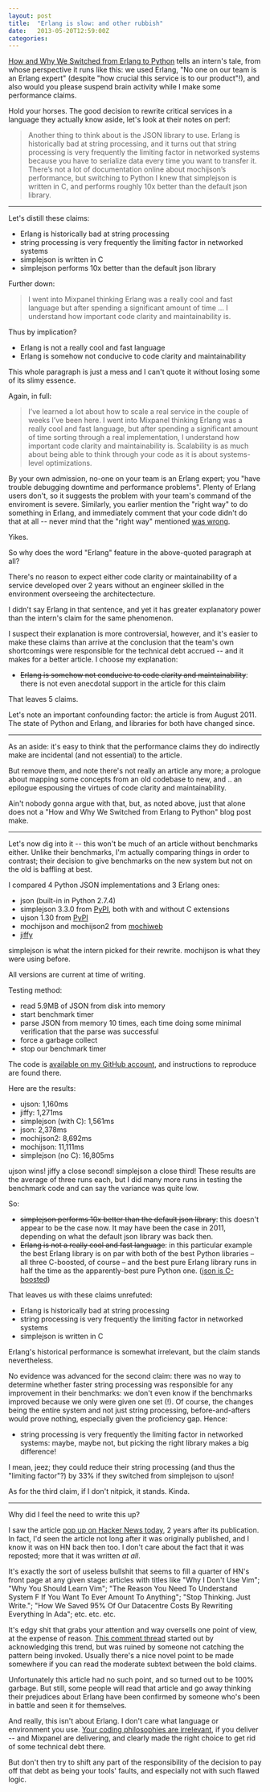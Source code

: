 ```yaml
---
layout: post
title:  "Erlang is slow: and other rubbish"
date:   2013-05-20T12:59:00Z
categories:
---
```


[How and Why We Switched from Erlang to
Python](http://code.mixpanel.com/2011/08/05/how-and-why-we-switched-from-erlang-to-python/)
tells an intern's tale, from whose perspective it runs like this: we used
Erlang, "No one on our team is an Erlang expert" (despite "how crucial this
service is to our product"!), and also would you please suspend brain activity
while I make some performance claims.

Hold your horses.  The good decision to rewrite critical services in a language
they actually know aside, let's look at their notes on perf:

> Another thing to think about is the JSON library to use. Erlang is
> historically bad at string processing, and it turns out that string
> processing is very frequently the limiting factor in networked systems
> because you have to serialize data every time you want to transfer it.
> There’s not a lot of documentation online about mochijson’s performance, but
> switching to Python I knew that simplejson is written in C, and performs
> roughly 10x better than the default json library.

---

Let's distill these claims:

* Erlang is historically bad at string processing
* string processing is very frequently the limiting factor in networked systems
* simplejson is written in C
* simplejson performs 10x better than the default json library

Further down:

> I went into Mixpanel thinking Erlang was a really cool and fast language
> but after spending a significant amount of time ... I understand how
> important code clarity and maintainability is.

Thus by implication?

* Erlang is not a really cool and fast language
* Erlang is somehow not conducive to code clarity and maintainability

This whole paragraph is just a mess and I can't quote it without losing some of
its slimy essence.

Again, in full:

> I’ve learned a lot about how to scale a real service in the couple of weeks
> I’ve been here. I went into Mixpanel thinking Erlang was a really cool and
> fast language, but after spending a significant amount of time sorting
> through a real implementation, I understand how important code clarity and
> maintainability is. Scalability is as much about being able to think through
> your code as it is about systems-level optimizations.

By your own admission, no-one on your team is an Erlang expert; you "have
trouble debugging downtime and performance problems".  Plenty of Erlang users
don't, so it suggests the problem with your team's command of the enviroment is
severe.  Similarly, you earlier mention the "right way" to do something in
Erlang, and immediately comment that your code didn't do that at all -- never
mind that the "right way" mentioned [was
wrong](http://code.mixpanel.com/2011/08/05/how-and-why-we-switched-from-erlang-to-python/#comment-197).

Yikes.

So why does the word "Erlang" feature in the above-quoted paragraph at all?

There's no reason to expect either code clarity or maintainability of a service
developed over 2 years without an engineer skilled in the environment
overseeing the architectecture.

I didn't say Erlang in that sentence, and yet it has greater explanatory power
than the intern's claim for the same phenomenon.

I suspect their explanation is more controversial, however, and it's easier to
make these claims than arrive at the conclusion that the team's own
shortcomings were responsible for the technical debt accrued -- and it makes
for a better article.  I choose my explanation:

<ul><li><strike>Erlang is somehow not conducive to code clarity and
maintainability</strike>: there is not even anecdotal support in the article
for this claim</li></ul>

That leaves 5 claims.

Let's note an important confounding factor: the article is from August 2011.
The state of Python and Erlang, and libraries for both have changed since.

---

As an aside: it's easy to think that the performance claims they do indirectly
make are incidental (and not essential) to the article.

But remove them, and note there's not really an article any more; a prologue
about mapping some concepts from an old codebase to new, and .. an epilogue
espousing the virtues of code clarity and maintainability.

Ain't nobody gonna argue with that, but, as noted above, just that alone does
not a "How and Why We Switched from Erlang to Python" blog post make.

---

Let's now dig into it -- this won't be much of an article without benchmarks
either.  Unlike their benchmarks, I'm actually comparing things in order to
contrast; their decision to give benchmarks on the new system but not on the
old is baffling at best.

I compared 4 Python JSON implementations and 3 Erlang ones:

* json (built-in in Python 2.7.4)
* simplejson 3.3.0 from [PyPI](https://pypi.python.org/pypi/simplejson/), both with and without C extensions
* ujson 1.30 from [PyPI](https://pypi.python.org/pypi/ujson)
* mochijson and mochijson2 from [mochiweb](https://github.com/mochi/mochiweb)
* [jiffy](https://github.com/davisp/jiffy)

simplejson is what the intern picked for their rewrite.  mochijson is what they
were using before.

All versions are current at time of writing.

Testing method:

* read 5.9MB of JSON from disk into memory
* start benchmark timer
* parse JSON from memory 10 times, each time doing some minimal verification
  that the parse was successful
* force a garbage collect
* stop our benchmark timer

The code is [available on my GitHub
account](https://github.com/kivikakk/jsontest), and instructions to reproduce
are found there.

Here are the results:

* ujson: 1,160ms
* jiffy: 1,271ms
* simplejson (with C): 1,561ms
* json: 2,378ms
* mochijson2: 8,692ms
* mochijson: 11,111ms
* simplejson (no C): 16,805ms

ujson wins!  jiffy a close second!  simplejson a close third!  These results
are the average of three runs each, but I did many more runs in testing the
benchmark code and can say the variance was quite low.

So:

<ul><li><strike>simplejson performs 10x better than the default json
library</strike>: this doesn't appear to be the case now.  It may have been the
case in 2011, depending on what the default json library was back
then.</li>
<li><strike>Erlang is not a really cool and fast language</strike>: in this
particular example the best Erlang library is on par with both of the best
Python libraries &ndash; all three C-boosted, of course &ndash; and the best
pure Erlang library runs in half the time as the apparently-best pure Python
one.  (<a
href="http://hg.python.org/releasing/2.7.4/file/9290822f2280/Modules/_json.c">json
is C-boosted</a>)</li></ul>

That leaves us with these claims unrefuted:

* Erlang is historically bad at string processing
* string processing is very frequently the limiting factor in networked systems
* simplejson is written in C

Erlang's historical performance is somewhat irrelevant, but the claim stands nevertheless.

No evidence was advanced for the second claim: there was no way to determine
whether faster string processing was responsible for any improvement in their
benchmarks: we don't even know if the benchmarks improved because we only were
given one set (!).  Of course, the changes being the entire system and not just
string processing, before-and-afters would prove nothing, especially given the
proficiency gap.  Hence:

<ul><li>string processing is very frequently the limiting factor in networked
systems: maybe, maybe not, but picking the right library makes a big
difference!</li></ul>

I mean, jeez; they could reduce their string processing (and thus the "limiting
factor"?) by 33% if they switched from simplejson to ujson!

As for the third claim, if I don't nitpick, it stands.  Kinda.

---

Why did I feel the need to write this up?

I saw the article [pop up on Hacker News
today](https://news.ycombinator.com/item?id=5732472), 2 years after its
publication.  In fact, I'd seen the article not long after it was originally
published, and I know it was on HN back then too.  I don't care about the fact
that it was reposted; more that it was written *at all*.

It's exactly the sort of useless bullshit that seems to fill a quarter of HN's
front page at any given stage: articles with titles like "Why I Don't Use Vim";
"Why You Should Learn Vim"; "The Reason You Need To Understand System F If You
Want To Ever Amount To Anything"; "Stop Thinking. Just Write."; "How We Saved
95% Of Our Datacentre Costs By Rewriting Everything In Ada"; etc. etc. etc.

It's edgy shit that grabs your attention and way oversells one point of view,
at the expense of reason.  [This comment
thread](https://news.ycombinator.com/item?id=5733987) started out by
acknowledging this trend, but was ruined by someone not catching the pattern
being invoked. Usually there's a nice novel point to be made somewhere if you
can read the moderate subtext between the bold claims.

Unfortunately this article had no such point, and so turned out to be 100%
garbage.  But still, some people will read that article and go away thinking
their prejudices about Erlang have been confirmed by someone who's been in
battle and seen it for themselves.

And really, this isn't about Erlang.  I don't care what language or environment
you use.  [Your coding philosophies are
irrelevant](http://prog21.dadgum.com/142.html), if you deliver -- and Mixpanel
are delivering, and clearly made the right choice to get rid of some technical
debt there.

But don't then try to shift any part of the responsibility of the decision to
pay off that debt as being your tools' faults, and especially not with such
flawed logic.

[^hn-is-self-aware]:  
